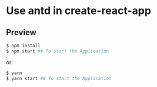 # Use antd in create-react-app

## Preview

```bash
$ npm install
$ npm start ## To start the Application
```

or:

```bash
$ yarn
$ yarn start ## To start the Application
```